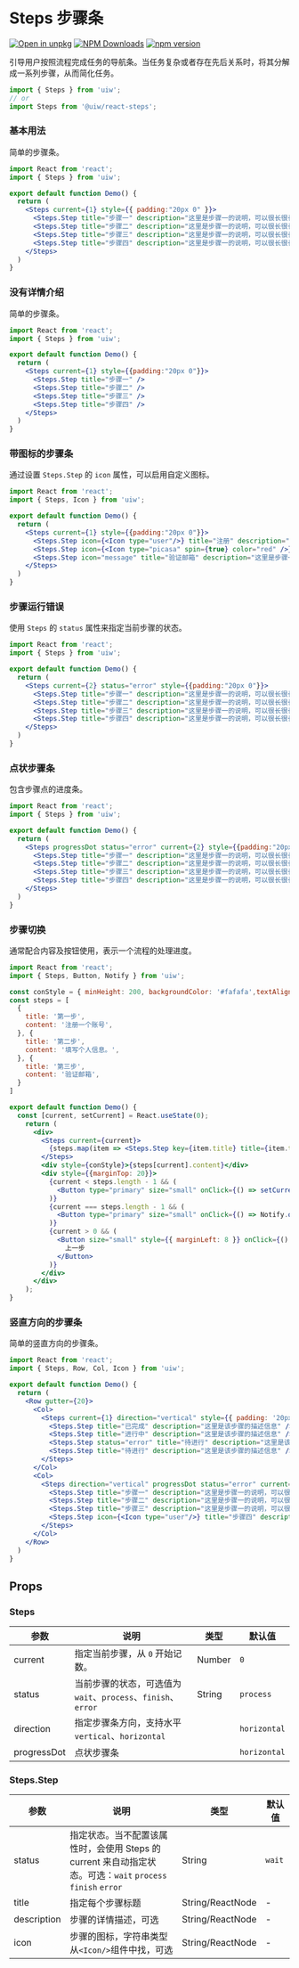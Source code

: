 Steps 步骤条
===

[![Open in unpkg](https://img.shields.io/badge/Open%20in-unpkg-blue)](https://uiwjs.github.io/npm-unpkg/#/pkg/@uiw/react-steps/file/README.md)
[![NPM Downloads](https://img.shields.io/npm/dm/@uiw/react-steps.svg?style=flat)](https://www.npmjs.com/package/@uiw/react-steps)
[![npm version](https://img.shields.io/npm/v/@uiw/react-steps.svg?label=@uiw/react-steps)](https://npmjs.com/@uiw/react-steps)

引导用户按照流程完成任务的导航条。当任务复杂或者存在先后关系时，将其分解成一系列步骤，从而简化任务。

```jsx
import { Steps } from 'uiw';
// or
import Steps from '@uiw/react-steps';
```

### 基本用法

简单的步骤条。

```jsx mdx:preview&bg=#fff
import React from 'react';
import { Steps } from 'uiw';

export default function Demo() {
  return (
    <Steps current={1} style={{ padding:"20px 0" }}>
      <Steps.Step title="步骤一" description="这里是步骤一的说明，可以很长很长哦。这里是步骤一的说明，可以很长很长哦。这里是步骤一的说明，可以很长很长哦。" />
      <Steps.Step title="步骤二" description="这里是步骤一的说明，可以很长很长哦。" />
      <Steps.Step title="步骤三" description="这里是步骤一的说明，可以很长很长哦。" />
      <Steps.Step title="步骤四" description="这里是步骤一的说明，可以很长很长哦。" />
    </Steps>
  )
}
```

### 没有详情介绍

简单的步骤条。

```jsx mdx:preview&bg=#fff
import React from 'react';
import { Steps } from 'uiw';

export default function Demo() {
  return (
    <Steps current={1} style={{padding:"20px 0"}}>
      <Steps.Step title="步骤一" />
      <Steps.Step title="步骤二" />
      <Steps.Step title="步骤三" />
      <Steps.Step title="步骤四" />
    </Steps>
  )
}
```

### 带图标的步骤条

通过设置 `Steps.Step` 的 `icon` 属性，可以启用自定义图标。

```jsx mdx:preview&bg=#fff
import React from 'react';
import { Steps, Icon } from 'uiw';

export default function Demo() {
  return (
    <Steps current={1} style={{padding:"20px 0"}}>
      <Steps.Step icon={<Icon type="user"/>} title="注册" description="这里是步骤一的说明，可以很长很长哦。" />
      <Steps.Step icon={<Icon type="picasa" spin={true} color="red" />} title="上传头像" description="这里是步骤一的说明，可以很长很长哦。" />
      <Steps.Step icon="message" title="验证邮箱" description="这里是步骤一的说明，可以很长很长哦。" />
    </Steps>
  )
}
```

### 步骤运行错误

使用 `Steps` 的 `status` 属性来指定当前步骤的状态。

```jsx mdx:preview&bg=#fff
import React from 'react';
import { Steps } from 'uiw';

export default function Demo() {
  return (
    <Steps current={2} status="error" style={{padding:"20px 0"}}>
      <Steps.Step title="步骤一" description="这里是步骤一的说明，可以很长很长哦。" />
      <Steps.Step title="步骤二" description="这里是步骤一的说明，可以很长很长哦。" />
      <Steps.Step title="步骤三" description="这里是步骤一的说明，可以很长很长哦。" />
      <Steps.Step title="步骤四" description="这里是步骤一的说明，可以很长很长哦。" />
    </Steps>
  )
}
```

### 点状步骤条

包含步骤点的进度条。

```jsx mdx:preview&bg=#fff
import React from 'react';
import { Steps } from 'uiw';

export default function Demo() {
  return (
    <Steps progressDot status="error" current={2} style={{padding:"20px 0"}}>
      <Steps.Step title="步骤一" description="这里是步骤一的说明，可以很长很长哦。" />
      <Steps.Step title="步骤二" description="这里是步骤一的说明，可以很长很长哦。" />
      <Steps.Step title="步骤三" description="这里是步骤一的说明，可以很长很长哦。" />
      <Steps.Step title="步骤四" description="这里是步骤一的说明，可以很长很长哦。" />
    </Steps>
  )
}
```

### 步骤切换

通常配合内容及按钮使用，表示一个流程的处理进度。

```jsx mdx:preview&bg=#fff
import React from 'react';
import { Steps, Button, Notify } from 'uiw';

const conStyle = { minHeight: 200, backgroundColor: '#fafafa',textAlign: 'center', borderRadius: 6, paddingTop: 80, marginTop: 15 }
const steps = [
  {
    title: '第一步',
    content: '注册一个账号',
  }, {
    title: '第二步',
    content: '填写个人信息。',
  }, {
    title: '第三步',
    content: '验证邮箱',
  }
]

export default function Demo() {
  const [current, setCurrent] = React.useState(0);
    return (
      <div>
        <Steps current={current}>
          {steps.map(item => <Steps.Step key={item.title} title={item.title} />)}
        </Steps>
        <div style={conStyle}>{steps[current].content}</div>
        <div style={{marginTop: 20}}>
          {current < steps.length - 1 && (
            <Button type="primary" size="small" onClick={() => setCurrent(current + 1)}>下一步</Button>
          )}
          {current === steps.length - 1 && (
            <Button type="primary" size="small" onClick={() => Notify.open({ description: '处理完成!' })}>完成</Button>
          )}
          {current > 0 && (
            <Button size="small" style={{ marginLeft: 8 }} onClick={() => setCurrent(current - 1)}>
              上一步
            </Button>
          )}
        </div>
      </div>
    );
}
```

### 竖直方向的步骤条

简单的竖直方向的步骤条。

```jsx mdx:preview&bg=#fff
import React from 'react';
import { Steps, Row, Col, Icon } from 'uiw';

export default function Demo() {
  return (
    <Row gutter={20}>
      <Col>
        <Steps current={1} direction="vertical" style={{ padding: '20px 0' }}>
          <Steps.Step title="已完成" description="这里是该步骤的描述信息" />
          <Steps.Step title="进行中" description="这里是该步骤的描述信息" />
          <Steps.Step status="error" title="待进行" description="这里是该步骤的描述信息" />
          <Steps.Step title="待进行" description="这里是该步骤的描述信息" />
        </Steps>
      </Col>
      <Col>
        <Steps direction="vertical" progressDot status="error" current={2} style={{ padding: '20px 0' }}>
          <Steps.Step title="步骤一" description="这里是步骤一的说明，可以很长很长哦。" />
          <Steps.Step title="步骤二" description="这里是步骤一的说明，可以很长很长哦。" />
          <Steps.Step title="步骤三" description="这里是步骤一的说明，可以很长很长哦。" />
          <Steps.Step icon={<Icon type="user"/>} title="步骤四" description="这里是步骤一的说明，可以很长很长哦。" />
        </Steps>
      </Col>
    </Row>
  )
}
```

## Props

### Steps

| 参数      | 说明    | 类型      |  默认值   |
|--------- |-------- |---------- |-------- |
| current | 指定当前步骤，从 `0` 开始记数。| Number | `0` |
| status | 当前步骤的状态，可选值为`wait`、`process`、`finish`、`error` | String | `process` |
| direction | 指定步骤条方向，支持水平`vertical`、`horizontal` |  | `horizontal` |
| progressDot | 点状步骤条|  | `horizontal` |

### Steps.Step

| 参数      | 说明    | 类型      |  默认值   |
|--------- |-------- |---------- |-------- |
| status | 指定状态。当不配置该属性时，会使用 Steps 的 current 来自动指定状态。可选：`wait` `process` `finish` `error` | String | `wait` |
| title | 指定每个步骤标题 | String/ReactNode | - |
| description | 步骤的详情描述，可选 | String/ReactNode | - |
| icon | 步骤的图标，字符串类型从`<Icon/>`组件中找，可选 | String/ReactNode | - |
